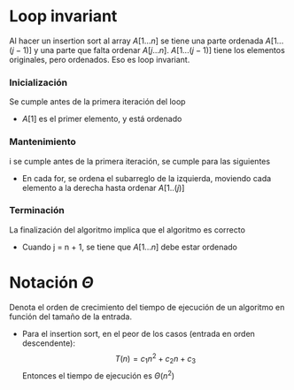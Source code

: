 # Loop invariant
Al hacer un insertion sort al array $A[1 ... n]$ se tiene una parte ordenada $A[1 ... (j-1)]$ y una parte que falta ordenar $A[j ... n]$. $A[1 ... (j-1)]$ tiene los elementos originales, pero ordenados. Eso es loop invariant.

### Inicialización
Se cumple antes de la primera iteración del loop   
- $A[1]$ es el primer elemento, y está ordenado
### Mantenimiento
i se cumple antes de la primera iteración, se cumple para las siguientes
- En cada for, se ordena el subarreglo de la izquierda, moviendo cada elemento a la derecha hasta ordenar $A[1 .. (j)]$
### Terminación
La finalización del algoritmo implica que el algoritmo es correcto
- Cuando j = n + 1, se tiene que  $A[1 ... n]$ debe estar ordenado

# Notación $\Theta$
Denota el orden de crecimiento del tiempo de ejecución de un algoritmo en función del tamaño de la entrada.

- Para el insertion sort, en el peor de los casos (entrada en orden descendente):  
  $$ T(n) = c_1n^2 + c_2n + c_3 $$
  Entonces el tiempo de ejecución es $\Theta(n^2)$